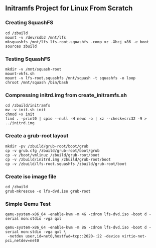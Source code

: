 ## Initramfs Project for Linux From Scratch

### Creating SquashFS
```
cd /zbuild
mount -v /dev/sdb3 /mnt/lfs
mksquashfs /mnt/lfs lfs-root.squashfs -comp xz -Xbcj x86 -e boot sources zbuild
```
### Testing SquashFS
```
mkdir -v /mnt/squash-root
mount-vkfs.sh
mount -v lfs-root.squashfs /mnt/squash -t squashfs -o loop
chroot /mnt/squash /bin/bash
```

### Compressing initrd.img from create_initramfs.sh
```
cd /zbuild/initramfs
mv -v init.sh init
chmod +x init
find . -print0 | cpio --null -H newc -o | xz --check=crc32 -9 > ../initrd.img
```

### Create a grub-root layout
```
mkdir -pv /zbuild/grub-root/boot/grub
cp -v grub.cfg /zbuild/grub-root/boot/grub
cp -v /boot/vmlinuz /zbuild/grub-root/boot
cp -v /zbuild/initrd.img /zbuild/grub-root/boot
cp -v /zbuild/lfs-root.squashfs /zbuild/grub-root/boot
```

### Create iso image file
```
cd /zbuild
grub-mkrescue -o lfs-dvd.iso grub-root
```

### Simple Qemu Test
```
qemu-system-x86_64 -enable-kvm -m 4G -cdrom lfs-dvd.iso -boot d -serial mon:stdio -vga qxl

qemu-system-x86_64 -enable-kvm -m 8G -cdrom lfs-dvd.iso -boot d -serial mon:stdio -vga qxl \
 -netdev user,id=net0,hostfwd=tcp::2020-:22 -device virtio-net-pci,netdev=net0
```
